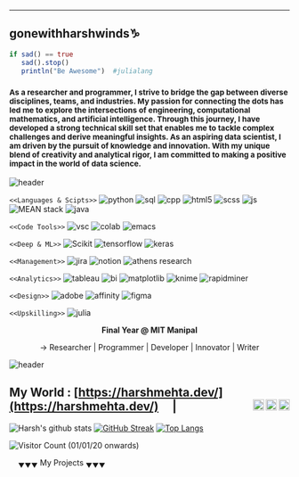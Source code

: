 ----
## gonewithharshwinds♑
````Julia
if sad() == true
   sad().stop()
   println("Be Awesome")  #julialang
````
<!--
**gonewithharshwinds/gonewithharshwinds** is a ✨ _special_ ✨ repository because its `README.md` (this file) appears on your GitHub profile.
Here are some ideas to get you started:

- 🔭 I’m currently working on ...
- 🌱 I’m currently learning ...
- 👯 I’m looking to collaborate on ...
- 🤔 I’m looking for help with ...
- 💬 Ask me about ...
- 📫 How to reach me: ...
- 😄 Pronouns: ...
- ⚡ Fun fact: ...
-->
### <sub> As a researcher and programmer, I strive to bridge the gap between diverse disciplines, teams, and industries. My passion for connecting the dots has led me to explore the intersections of engineering, computational mathematics, and artificial intelligence. Through this journey, I have developed a strong technical skill set that enables me to tackle complex challenges and derive meaningful insights. As an aspiring data scientist, I am driven by the pursuit of knowledge and innovation. With my unique blend of creativity and analytical rigor, I am committed to making a positive impact in the world of data science. </sub>

![header](https://capsule-render.vercel.app/api?type=rect&color=gradient&height=2)

```<<Languages & Scipts>>```
![python](https://img.shields.io/static/v1?label=&message=python&color=555&style=flat-square&logo=python&logoColor=white&logoWidth=30) 
![sql](https://img.shields.io/static/v1?label=&message=sql&color=555&style=flat-square&logo=sql&logoColor=white&logoWidth=30) 
![cpp](https://img.shields.io/static/v1?label=&message=cpp&color=555&style=flat-square&logo=cpp&logoColor=white&logoWidth=30)
![html5](https://img.shields.io/static/v1?label=&message=html&color=555&style=flat-square&logo=html5&logoColor=white&logoWidth=30) 
![scss](https://img.shields.io/static/v1?label=&message=scss&color=555&style=flat-square&logo=sass&logoColor=white&logoWidth=30) 
![js](https://img.shields.io/static/v1?label=&message=javascript&color=555&style=flat-square&logo=javascript&logoColor=white&logoWidth=30) 
![MEAN stack](https://img.shields.io/static/v1?label=&message=MEAN-stack&color=555&style=flat-square&logo=mean-stack&logoColor=white&logoWidth=30) 
![java](https://img.shields.io/static/v1?label=&message=java&color=555&style=flat-square&logo=java&logoColor=white&logoWidth=30)


```<<Code Tools>>```
![vsc](https://img.shields.io/static/v1?label=&message=vsc&color=555&style=flat-square&logo=visual-studio-code&logoColor=white&logoWidth=30) 
![colab](https://img.shields.io/static/v1?label=&message=colab&color=555&style=flat-square&logo=google-colab&logoColor=white&logoWidth=30) 
![emacs](https://img.shields.io/static/v1?label=&message=emacs&color=555&style=flat-square&logo=gnu-emacs&logoColor=white&logoWidth=30)


```<<Deep & ML>>```
![Scikit](https://img.shields.io/static/v1?label=&message=scikit&color=555&style=flat-square&logo=scikit-learn&logoColor=white&logoWidth=30) 
![tensorflow](https://img.shields.io/static/v1?label=&message=tensorflow&color=555&style=flat-square&logo=tensorflow&logoColor=white&logoWidth=30) 
![keras](https://img.shields.io/static/v1?label=&message=keras&color=555&style=flat-square&logo=keras&logoColor=white&logoWidth=30) 

```<<Management>>```
![jira](https://img.shields.io/static/v1?label=&message=jira&color=555&style=flat-square&logo=jira&logoColor=white&logoWidth=30) 
![notion](https://img.shields.io/static/v1?label=&message=notion&color=555&style=flat-square&logo=notion&logoColor=white&logoWidth=30) 
![athens research](https://img.shields.io/static/v1?label=&message=athens-research&color=555&style=flat-square&logo=athens-research&logoColor=white&logoWidth=30)

```<<Analytics>>```
![tableau](https://img.shields.io/static/v1?label=&message=tableau&color=555&style=flat-square&logo=tableau&logoColor=white&logoWidth=30) 
![bi](https://img.shields.io/static/v1?label=&message=bi&color=555&style=flat-square&logo=power-bi&logoColor=white&logoWidth=30) 
![matplotlib](https://img.shields.io/static/v1?label=&message=matplotlib&color=555&style=flat-square&logo=matplotlib&logoColor=white&logoWidth=30) 
![knime](https://img.shields.io/static/v1?label=&message=knime&color=555&style=flat-square&logo=knime&logoColor=white&logoWidth=30) 
![rapidminer](https://img.shields.io/static/v1?label=&message=rapidminer&color=555&style=flat-square&logo=rapidminer&logoColor=white&logoWidth=30) 

```<<Design>>```
![adobe](https://img.shields.io/static/v1?label=&message=adobe&color=555&style=flat-square&logo=adobe&logoColor=white&logoWidth=30) 
![affinity](https://img.shields.io/static/v1?label=&message=affinity&color=555&style=flat-square&logo=affinity&logoColor=white&logoWidth=30) 
![figma](https://img.shields.io/static/v1?label=&message=figma&color=555&style=flat-square&logo=figma&logoColor=white&logoWidth=30)

```<<Upskilling>>```
![julia](https://img.shields.io/static/v1?label=&message=julia&color=555&style=flat-square&logo=julia&logoColor=white&logoWidth=30)


  <p align="center"><strong>Final Year @ MIT Manipal</strong></p>
<p align="center">→ Researcher | Programmer | Developer | Innovator | Writer </p>

![header](https://capsule-render.vercel.app/api?type=rect&color=gradient&height=2)


My World : [https://harshmehta.dev/](https://harshmehta.dev/) &nbsp;&nbsp;&nbsp;
<a href="https://www.instagram.com/gonewith_harsh_winds/">
  <img align="right" alt="Harsh's Instagram" width="20px" src="https://cdn.jsdelivr.net/npm/simple-icons@v3/icons/instagram.svg" />
</a>
<a href="https://linkedin.com/in/harsh-mehta-79611813a/">
  <img align="right" alt="Harsh's LinkedIn" width="20px" src="https://cdn.jsdelivr.net/npm/simple-icons@v3/icons/linkedin.svg" />
</a>
<a href="https://dribbble.com/gonewithharshwinds">
  <img align="right" alt="Harsh's Dribbble" width="20px" src="https://cdn.jsdelivr.net/npm/simple-icons@v3/icons/dribbble.svg" />
</a>| 
----

![Harsh's github stats](https://github-readme-stats.vercel.app/api?username=gonewithharshwinds&layout=compact&show_icons=true&theme=tokyonight)
[![GitHub Streak](https://github-readme-streak-stats.herokuapp.com/?user=gonewithharshwinds&layout=compact&theme=tokyonight)](https://git.io/streak-stats)
[![Top Langs](https://github-readme-stats.vercel.app/api/top-langs/?username=gonewithharshwinds&layout=compact&langs_count=8&theme=tokyonight)](https://github.com/gonewithharshwinds/github-readme-stats)

![Visitor Count (01/01/20 onwards)](https://profile-counter.glitch.me/{gonewithharshwinds}/count.svg)

&nbsp;&nbsp;&nbsp; 
<sub>&#9660;&#9660;&#9660;</sub> My Projects <sub>&#9660;&#9660;&#9660;</sub>
&nbsp;&nbsp;&nbsp;

